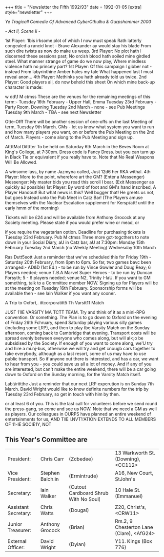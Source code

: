 +++
title = "Newsletter the Fifth 1992/93"
date = 1992-01-05
[extra]
style="newsletter"
+++
 
_Ye Tragicall Comedie Of Advanced CyberCthulhu & Gurpshammer 2000_

_- Act II, Scene II -_

1st Player: 'Ibis irksome plot of which I now must speak Rath latterly congealed a rancid knot - Brave Alexander ay would stay his blade
From such dire twists as now do make us weep.
3rd Player: No plot hath I discerned these sessions past; No orcish blood hath soiled mine girdled steel. What manner strange of game do we now play, Where mindless violence hath no princely part?
1st Player: Of this campaign I gibber not - instead From labyrinthine Amber hales my tale What happened last I must reveal anon...
4th Player: Methinks you hath already told us twice. 2nd Player: Good players all, do now behold this sheet
On which mine back-up character is made:

w dd\f M ctmss
These are the venues for the remaining meetings of this term:-
Tuesday 16th February - Upper Hall, Emma Tuesday 23rd February - Party Room, Downing Tuesday 2nd March - none - see Pub Meetings Tuesday 9th March -  TBA - see next Newsletter

Otte-Offf
There will be another session of one-offs on the last Meeting of term, Tuesday 9th March. GMs - let us know what system you want to run and how many players you want, on or before the Pub Meeting on the 2nd of March. Players - come along to the Pub Meeting and sign up.

AttttMal Ditttter
To be held on Saturday 6th March in the Beves Room at King's College, at 7:30pm. Dress code is Fancy Dress. but you can turn up in Black Tie or equivalent if you really have to. Note that No Real Weapons Will Be Allowed.

A winsome lass, by name Jazmyna called, Just 12d6 her RKA withal.
4th Player: More to the point, wherefore art the GM?
(Enter a Messenger)
Messenger: My master bids you read this scroll I bear.
(Exit Messenger as quickly aJ possible)
1st Player: By word of foot and GM's hand inscribed, A Player Handout! But what news is this?
Well bugger that! He greets us not, but goes Instead unto the Pub Meet in Catz Bar!
(The Players amuse themselves with the Nuclear Escalation supplement for Kersp/att! until the early hmm of the morning)

Tickets will be £24 and will be available from Anthony Grocock at any Society meeting. Please state if you would prefer wine or mead, or

if you require the vegetarian option. Deadline for purchasing tickets is Tuesday 23rd February.
Pub M ctmss
Three more gct-togcthers to note down in your Social Diary, aU in Catz bar, aU at 7:30pm:­
Monday 15th February
Tuesday 2nd March (no Weekly Meeting)
Wednesday 10th March

Ras Dutt5eott
Just a reminder tbat we've scheduled this for Friday 19th - Saturday 20th February, from 6pm to 6pm. So far, two games bavc been arranged:-
AD&D (1st Ed.) - to be run by Vince Gowler and Doug Reay; 6 Players needed; venue T.B.A
Marvel Super Heroes - to be run by Duncan Forsyth; 5 - 6 players needed; venue N2, Trinity I-IaU.
If you want to GM something, talk to a Committee member NOW. Signing up for Players will be at the meeting on Tuesday 16th February. Sponsorship forms will be available then - see Iain Walker if you want any sooner.

A Trip to Oxfort,. ittcorporatitt5
Th Varstt11 Match

JUST 11IE VARSITY MA TCTT TEAM. Try and think
of it as a mini-RPG convention. Or something.
The Plan is to go down to Oxford on the evening of Friday 26th Fchruary, spend Saturday playing various silly games (including some LRP), and then to play tbe Varsity Match on the Sunday afternoon, coming back to Cambridge that evening. Transport costs will be spread evenly between everyone who comes along, but will al<;o be subsidised by the Society.
If enough of you want to come along, we'U try
and hire a mi.nj-bus, otherwise we will try and get cnougb cars together to take everybody, although as a last resort, some of us may have to use public transport. So if anyone out there is interested, and has a car, we want to hear from you - you could save us all a lot of money. And if any of you are interested, but can't make the entire weekend, there will be a car going down to Oxford on the Sunday morning, for the Varsity Match itself.

Lab:\irittthe
Just a reminder that our next LRP expcrution is on Sunday 7th March. David Wright would like to know definite numbers for the trip by Tuesday 23rd February, so get in touch with him by then.

or at least 6 of you. This is the last call for volunteers before we send round the press-gang, so come and see us NOW. Note that we need a GM as well as players. Our colleagues in OURPS have planned an entire weekend of entertainments for us, AND TllE l.NVT1'ATION EXTENDS TO ALL MEMBERS OF 11-IE SOCIE1Y, NOT

## This Year's Committee are

| | | | |
|-|-|-|-|
|President:| Chris Carr	|(Zcbedee) | 13 Warkworth St. (Downing), \<CC112\> |
|Vice President:| Stephen Balch.in|	(Ermintrude) | A16, New Court, StJohn's |
|Secretary:| Iain Walker	|(Cutout Cardboard Shrub With No Soul) | 10 Hale St. (Emmanuel) |
|Assistant Secretary:|  Chris Watts	|	(Dougal) | Z20, Christ's, \<CRW11\> |
|Junior Treasurer: |Anthony Grocock	| (Brian)| Rm.2, 9 Chesterton Lane (Clare), \<AfG24\> |
|External Officer:|David Wright		| (Dylan)| Y11. Kings (Box 776) |
